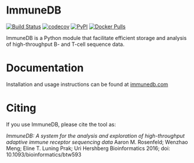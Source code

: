 ImmuneDB
========

[![Build Status](https://img.shields.io/travis/arosenfeld/immunedb/master.svg)](https://travis-ci.org/arosenfeld/immunedb) [![codecov](https://img.shields.io/codecov/c/github/arosenfeld/immunedb.svg)](https://codecov.io/gh/arosenfeld/immunedb) [![PyPI](https://img.shields.io/pypi/v/immunedb.svg)](https://pypi.python.org/pypi/ImmuneDB) [![Docker Pulls](https://img.shields.io/docker/pulls/arosenfeld/immunedb.svg)](https://hub.docker.com/r/arosenfeld/immunedb)

ImmuneDB is a Python module that facilitate efficient storage and analysis of
high-throughput B- and T-cell sequence data.

# Documentation
Installation and usage instructions can be found at [immunedb.com](http://immunedb.com)

# Citing
If you use ImmuneDB, please cite the tool as:

*ImmuneDB: A system for the analysis and exploration of high-throughput adaptive immune receptor sequencing data* Aaron M. Rosenfeld; Wenzhao Meng; Eline T. Luning Prak; Uri Hershberg Bioinformatics 2016; doi: 10.1093/bioinformatics/btw593

